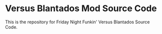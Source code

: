 # Versus Blantados Mod Source Code

This is the repository for Friday Night Funkin' Versus Blantados Source Code.
